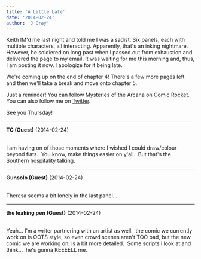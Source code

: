 ```yaml
---
title: 'A Little Late'
date: '2014-02-24'
author: 'J Gray'
---
```


<p>Keith IM'd me last night and told me I was a sadist. Six panels, each with multiple characters, all interacting. Apparently, that's an inking nightmare. However, he soldiered on long past when I passed out from exhaustion and delivered the page to my email. It was waiting for me this morning and, thus, I am posting it now. I apologize for it being late.</p><p>We're coming up on the end of chapter 4! There's a few more pages left and then we'll take a break and move onto chapter 5. </p><p>Just a reminder! You can follow Mysteries of the Arcana on <a href="http://www.comic-rocket.com/read/mysteries-of-the-arcana/1" target="_blank">Comic Rocket</a>. You can also follow me on <a href="https://twitter.com/JGrayWebcomic" target="_blank">Twitter</a>. </p><p>See you Thursday!</p>

---
**TC (Guest)** (2014-02-24)

<br> I am having on of those moments where I wished I could draw/colour beyond flats. &nbsp;You know, make things easier on y'all. &nbsp;But that's the Southern hospitality talking.

---
**Gunsolo (Guest)** (2014-02-24)

<br> Theresa seems a bit lonely in the last panel...<br>

---
**the leaking pen (Guest)** (2014-02-24)

<br> Yeah...  I'm a writer partnering with an artist as well.&nbsp; the comic we currently work on is OOTS style, so even crowd scenes aren't TOO bad, but the new comic we are working on, is a bit more detailed.&nbsp; Some scripts i look at and think...&nbsp; he's gunna KEEEELL me. <br>

